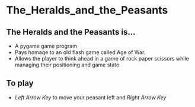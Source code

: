 # The_Heralds_and_the_Peasants

## The Heralds and the Peasants is...
  - A pygame game program
  - Pays homage to an old flash game called Age of War.
  - Allows the player to think ahead in a game of rock paper scissors while managing their positioning and game state

## To play
  - *Left Arrow Key* to move your peasant left and *Right Arrow Key*

